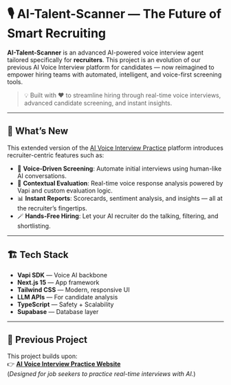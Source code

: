 # 🎙️ AI-Talent-Scanner — The Future of Smart Recruiting

**AI-Talent-Scanner** is an advanced AI-powered voice interview agent tailored specifically for **recruiters**. This project is an evolution of our previous AI Voice Interview platform for candidates — now reimagined to empower hiring teams with automated, intelligent, and voice-first screening tools.

> 💡 Built with ❤️ to streamline hiring through real-time voice interviews, advanced candidate screening, and instant insights.

---

## 🚀 What’s New

This extended version of the [AI Voice Interview Practice](https://github.com/Vivek-736/AI-Voice-Interview) platform introduces recruiter-centric features such as:

- 🎤 **Voice-Driven Screening**: Automate initial interviews using human-like AI conversations.
- 🧠 **Contextual Evaluation**: Real-time voice response analysis powered by Vapi and custom evaluation logic.
- 📊 **Instant Reports**: Scorecards, sentiment analysis, and insights — all at the recruiter’s fingertips.
- 🪄 **Hands-Free Hiring**: Let your AI recruiter do the talking, filtering, and shortlisting.

---

## 🏗️ Tech Stack

- **Vapi SDK** — Voice AI backbone
- **Next.js 15** — App framework
- **Tailwind CSS** — Modern, responsive UI
- **LLM APIs** — For candidate analysis
- **TypeScript** — Safety + Scalability
- **Supabase** — Database layer

---

## 🔗 Previous Project

This project builds upon:  
👉 **[AI Voice Interview Practice Website](https://github.com/Vivek-736/AI-Voice-Interview)**  
(*Designed for job seekers to practice real-time interviews with AI.*)
